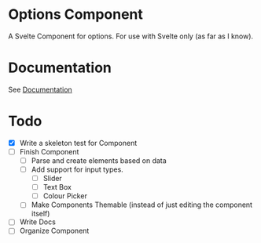 # Options Component

A Svelte Component for options. For use with Svelte only (as far as I know).

# Documentation

See [Documentation](docs.md)

# Todo

-   [x] Write a skeleton test for Component
-   [ ] Finish Component
    -   [ ] Parse and create elements based on data
    -   [ ] Add support for input types.
        -   [ ] Slider
        -   [ ] Text Box
        -   [ ] Colour Picker
    -   [ ] Make Components Themable (instead of just editing the component itself)
-   [ ] Write Docs
-   [ ] Organize Component
